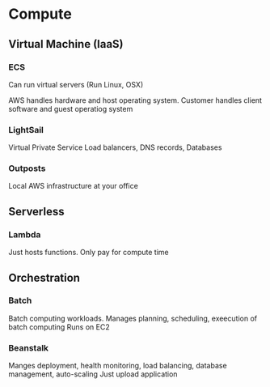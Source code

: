# Compute

## Virtual Machine (IaaS)

### ECS

Can run virtual servers (Run Linux, OSX)

AWS handles hardware and host operating system.
Customer handles client software and guest operatiog system

### LightSail

Virtual Private Service
Load balancers, DNS records, Databases

### Outposts

Local AWS infrastructure at your office

## Serverless

### Lambda

Just hosts functions.
Only pay for compute time

## Orchestration

### Batch

Batch computing workloads.
Manages planning, scheduling, exeecution of batch computing
Runs on EC2

### Beanstalk

Manges deployment, health monitoring, load balancing, database management, auto-scaling
Just upload application
